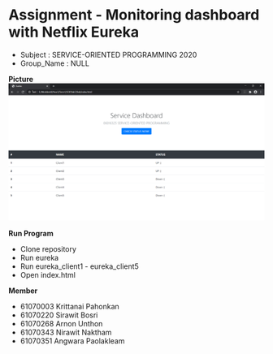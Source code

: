 # Assignment - Monitoring dashboard with Netflix Eureka

- Subject : SERVICE-ORIENTED PROGRAMMING 2020
- Group_Name : NULL

**Picture**
![GitHub Logo](Index_screenshot.png)

**Run Program**

- Clone repository
- Run eureka
- Run eureka_client1 - eureka_client5
- Open index.html

**Member**

- 61070003 Krittanai Pahonkan
- 61070220 Sirawit Bosri
- 61070268 Arnon Unthon
- 61070343 Nirawit Naktham
- 61070351 Angwara Paolakleam

